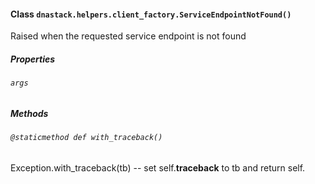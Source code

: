 #### Class `dnastack.helpers.client_factory.ServiceEndpointNotFound()`
Raised when the requested service endpoint is not found 
##### Properties
###### `args`

##### Methods
###### `@staticmethod def with_traceback()`
Exception.with_traceback(tb) --
set self.__traceback__ to tb and return self.